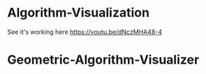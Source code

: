 # Algorithm-Visualization
See it's working here 
https://youtu.be/dNczMHA48-4
# Geometric-Algorithm-Visualizer
